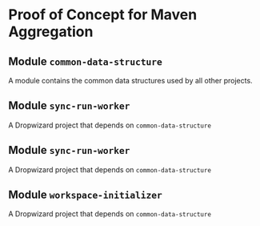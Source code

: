 # Proof of Concept for Maven Aggregation

## Module `common-data-structure`
A module contains the common data structures used by all other projects.

## Module `sync-run-worker`
A Dropwizard project that depends on `common-data-structure`

## Module `sync-run-worker`
A Dropwizard project that depends on `common-data-structure`

## Module `workspace-initializer`
A Dropwizard project that depends on `common-data-structure`
